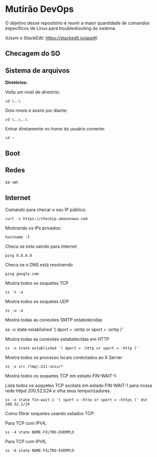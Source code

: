 #  Mutirão DevOps

 
O objetivo desse repositório é reunir a maior quantidade de comandos específicos de Linux para troubleshooting do sistema.

  
(*Usem o StackEdit:* https://stackedit.io/app#)

  

##  Checagem do SO

  

##  Sistema de arquivos

  

**Diretórios:**

Volta um nível de diretório:

  

    cd \..\

  

Dois níveis e assim por diante:

  

    cd \..\..\

  

Entrar diretamente no home do usuário corrente:

  

    cd ~

  

##  Boot

  

##  Redes

ss -an

##  Internet


Comando para checar o seu IP público:
  
    curl -s https://checkip.amazonaws.com

  
Mostrando os IPs privados:

    hostname -I

Checa se esta saindo para internet

    ping 8.8.8.8

Checa se o DNS está resolvendo

    ping google.com

Mostra todos os soquetes TCP

    ss -t -a


Mostra todos os soquetes UDP

    ss -u -a

Mostra todas as conexões SMTP estabelecidas

ss -o state established '( dport = :smtp or sport = :smtp )'

Mostra todas as conexões estabelecidas em HTTP

    ss -o state established '( dport = :http or sport = :http )'

Mostra todos os processo locais conectados ao X Server

    ss -x src /tmp/.X11-unix/*


Mostra todos os soquetes TCP em estado FIN-WAIT-1:

Lista todos os soquetes TCP sockets em estado FIN-WAIT-1 para nossa rede httpd 200.52.1/24 e olha seus temporizadores.  

    ss -o state fin-wait-1 '( sport = :http or sport = :https )' dst 200.52.1/24

Como filtrar soquetes usando estados TCP:
 
Para TCP com IPV4,

    ss -4 state NOME-FILTRO-EXEMPLO

Para TCP com IPV6,

    ss -6 state NOME-FILTRO-EXEMPLO







